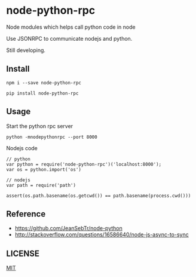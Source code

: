 # node-python-rpc
Node modules which helps call python code in node

Use JSONRPC to communicate nodejs and python.

Still developing.

## Install
```
npm i --save node-python-rpc

pip install node-python-rpc
```

## Usage
Start the python rpc server

```
python -mnodepythonrpc --port 8000
```

Nodejs code

```
// python
var python = require('node-python-rpc')('localhost:8000');
var os = python.import('os')

// nodejs
var path = require('path')

assert(os.path.basename(os.getcwd()) == path.basename(process.cwd()))
```

## Reference
* <https://github.com/JeanSebTr/node-python>
* <http://stackoverflow.com/questions/16586640/node-js-async-to-sync>

## LICENSE
[MIT](LICENSE)
